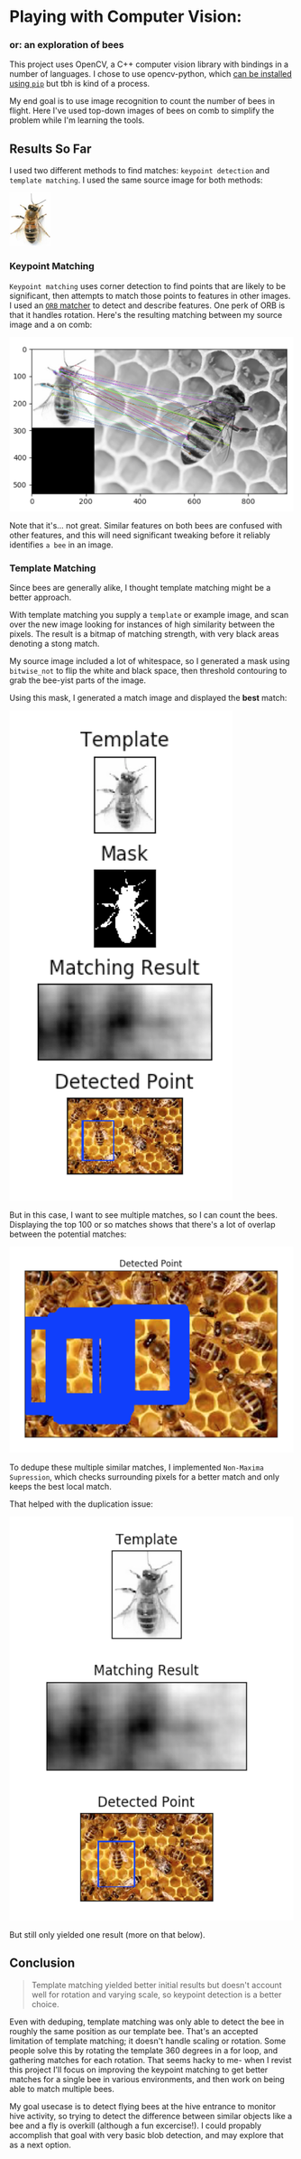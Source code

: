 # Playing with Computer Vision:
### or: an exploration of bees

This project uses OpenCV, a C++ computer vision library with bindings in a number of languages. I chose to use opencv-python, which [can be installed using `pip`](https://pypi.python.org/pypi/opencv-python) but tbh is kind of a process.

My end goal is to use image recognition to count the number of bees in flight. Here I've used top-down images of bees on comb to simplify the problem while I'm learning the tools.

## Results So Far
I used two different methods to find matches: `keypoint detection` and `template matching`.
I used the same source image for both methods:

![European honey bee on white background](./img/singleBee.png)

### Keypoint Matching
`Keypoint matching` uses corner detection to find points that are likely to be significant, then attempts to match those points to features in other images. I used an [`ORB` matcher](https://pdfs.semanticscholar.org/ba15/402db9c561499018354b0139729d005bfa4a.pdf) to detect and describe features. One perk of ORB is that it handles rotation. Here's the resulting matching between my source image and a on comb:

![Bee compared to bee example](./img/screenshotKeypointMatch.png)

Note that it's... not great. Similar features on both bees are confused with other features, and this will need significant tweaking before it reliably identifies `a bee` in an image.

### Template Matching
Since bees are generally alike, I thought template matching might be a better approach.

With template matching you supply a `template` or example image, and scan over the new image looking for instances of high similarity between the pixels. The result is a bitmap of matching strength, with very black areas denoting a stong match.

My source image included a lot of whitespace, so I generated a mask using `bitwise_not` to flip the white and black space, then threshold contouring to grab the bee-yist parts of the image.

Using this mask, I generated a match image and displayed the **best** match:

![Bee template compared to group of bees](./img/screenshotTemplateMask.png)

But in this case, I want to see multiple matches, so I can count the bees.
Displaying the top 100 or so matches shows that there's a lot of overlap between the potential matches:

![Bee template compared to group of bees](./img/screenshotTemplateMultiple.png)

To dedupe these multiple similar matches, I implemented `Non-Maxima Supression`, which checks surrounding pixels for a better match and only keeps the best local match.

That helped with the duplication issue:

![Bee template compared to group of bees](./img/screenshotTemplateDeduped.png)

But still only yielded one result (more on that below).

## Conclusion
> Template matching yielded better initial results but doesn't account well for rotation and varying scale, so keypoint detection is a better choice.

Even with deduping, template matching was only able to detect the bee in roughly the same position as our template bee. That's an accepted limitation of template matching; it doesn't handle scaling or rotation. Some people solve this by rotating the template 360 degrees in a for loop, and gathering matches for each rotation. That seems hacky to me- when I revist this project I'll focus on improving the keypoint matching to get better matches for a single bee in various environments, and then work on being able to match multiple bees.

My goal usecase is to detect flying bees at the hive entrance to monitor hive activity, so trying to detect the difference between similar objects like a bee and a fly is overkill (although a fun excercise!). I could propably accomplish that goal with very basic blob detection, and may explore that as a next option.
